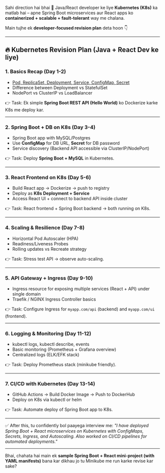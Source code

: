Sahi direction hai bhai 🚀
Java/React developer ke liye **Kubernetes (K8s)** ka matlab hai – apne Spring Boot microservices aur React apps ko **containerized + scalable + fault-tolerant** way me chalana.

Main tujhe ek **developer-focused revision plan** deta hoon 👇

---

## 🔥 Kubernetes Revision Plan (Java + React Dev ke liye)

### 1. **Basics Recap (Day 1-2)**

* [Pod, ReplicaSet, Deployment, Service, ConfigMap, Secret](./pod-replicaset-deployment-service-configmap-secret.md)
* Difference between Deployment vs StatefulSet
* NodePort vs ClusterIP vs LoadBalancer

👉 Task: Ek simple **Spring Boot REST API (Hello World)** ko Dockerize karke K8s me deploy kar.

---

### 2. **Spring Boot + DB on K8s (Day 3-4)**

* Spring Boot app with MySQL/Postgres
* Use **ConfigMap** for DB URL, **Secret** for DB password
* Service discovery (Backend API accessible via ClusterIP/NodePort)

👉 Task: Deploy **Spring Boot + MySQL** in Kubernetes.

---

### 3. **React Frontend on K8s (Day 5-6)**

* Build React app → Dockerize → push to registry
* Deploy as **K8s Deployment + Service**
* Access React UI + connect to backend API inside cluster

👉 Task: React frontend + Spring Boot backend → both running on K8s.

---

### 4. **Scaling & Resilience (Day 7-8)**

* Horizontal Pod Autoscaler (HPA)
* Readiness/Liveness Probes
* Rolling updates vs Recreate strategy

👉 Task: Stress test API → observe auto-scaling.

---

### 5. **API Gateway + Ingress (Day 9-10)**

* Ingress resource for exposing multiple services (React + API) under single domain
* Traefik / NGINX Ingress Controller basics

👉 Task: Configure Ingress for `myapp.com/api` (backend) and `myapp.com/ui` (frontend).

---

### 6. **Logging & Monitoring (Day 11-12)**

* kubectl logs, kubectl describe, events
* Basic monitoring (Prometheus + Grafana overview)
* Centralized logs (ELK/EFK stack)

👉 Task: Deploy Prometheus stack (minikube friendly).

---

### 7. **CI/CD with Kubernetes (Day 13-14)**

* GitHub Actions → Build Docker Image → Push to DockerHub
* Deploy on K8s via kubectl or helm

👉 Task: Automate deploy of Spring Boot app to K8s.

---

✅ After this, tu confidently bol paayega interview me:
*"I have deployed Spring Boot + React microservices on Kubernetes with ConfigMaps, Secrets, Ingress, and Autoscaling. Also worked on CI/CD pipelines for automated deployments."*

---

Bhai, chahata hai main ek **sample Spring Boot + React mini-project (with YAML manifests)** bana kar dikhau jo tu Minikube me run karke revise kar sake?
